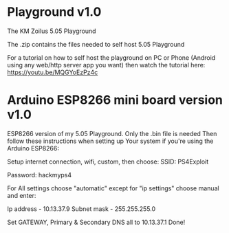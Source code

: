 # Playground v1.0
The KM Zoilus 5.05 Playground  

The .zip contains the files needed to self host 5.05 Playground

For a tutorial on how to self host the playground on PC or Phone (Android
using any web/http server app you want) then watch the tutorial here:
https://youtu.be/MQGYoEzPz4c

# Arduino ESP8266 mini board version v1.0
ESP8266 version of my 5.05 Playground. Only the .bin file is needed
Then follow these instructions when setting up Your system if you're 
using the Arduino ESP8266:

Setup internet connection, wifi, custom, then choose:
SSID: PS4Exploit

Password: hackmyps4

For All settings choose "automatic" except for "ip settings" choose manual and enter:

Ip address - 10.13.37.9
Subnet mask - 255.255.255.0

Set GATEWAY, Primary & Secondary DNS all to 10.13.37.1
Done!

